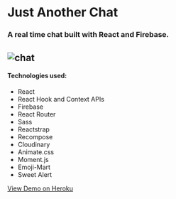 # Just Another Chat

### A real time chat built with React and Firebase.

## ![chat](https://user-images.githubusercontent.com/42519030/59476537-31137580-8e1f-11e9-9db3-70aa7e2b7ed6.jpg)

#### Technologies used:

- React
- React Hook and Context APIs
- Firebase
- React Router
- Sass
- Reactstrap
- Recompose
- Cloudinary
- Animate.css
- Moment.js
- Emoji-Mart
- Sweet Alert

[View Demo on Heroku](https://radiant-wave-85955.herokuapp.com/)
